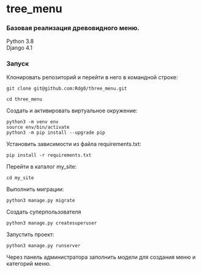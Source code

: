 # tree_menu


### Базовая реализация древовидного меню.  

Python 3.8  
Django 4.1

### Запуск  

Клонировать репозиторий и перейти в него в командной строке:

```
git clone git@github.com:Rdg0/three_menu.git
```

```
cd three_menu
```

Cоздать и активировать виртуальное окружение:

```
python3 -m venv env
source env/bin/activate
python3 -m pip install --upgrade pip
```

Установить зависимости из файла requirements.txt:

```
pip install -r requirements.txt
```

Перейти в каталог my_site:  

```
cd my_site
```

Выполнить миграции:

```
python3 manage.py migrate
```  

Создать суперпользователя


```
python3 manage.py createsuperuser
```  


Запустить проект:

```
python3 manage.py runserver
``` 

Через панель администратора заполнить модели для создания меню и категорий меню.





